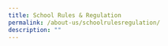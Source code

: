 ```yaml
---
title: School Rules & Regulation
permalink: /about-us/schoolrulesregulation/
description: ""
---
```

